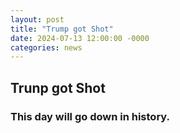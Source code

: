 ```yaml
---
layout: post
title: "Trump got Shot"
date: 2024-07-13 12:00:00 -0000
categories: news
---
```

##  Trunp got Shot
### This day will go down in history.